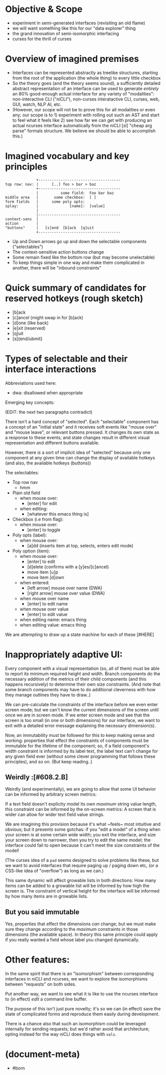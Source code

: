 # Objective & Scope

- experiment in semi-generated interfaces (revisiting an old flame)
- we will want something like this for our "data explorer" thing
- the grand innovation of semi-isomorphic interfacing
- curses for the thrill of curses



# Overview of imagined premises

- Interfaces can be represented abstractly as treelike structures, starting
  from the root of the application (the whole thing) to every little checkbox
- So the theory goes (and the theory seems sound), a sufficiently detailed
  abstract representation of an interface can be used to generate *entirely*
  an 80% good-enough actual interface for any variety of "modalities":
  non-interactive CLI ("niCLI"), non-curses interatactive CLI, curses, web,
  GUI, watch, NLP AI, etc.
- (However, our scope will not be to prove this for all modalities or even
  any; our scope is to 1) experiment with rolling out such an AST and start
  to feel what it feels like 2) see how far we can get with producing an actual
  ncurses interface automatically from the niCLI [sl] "cheap arg parse"
  formals structure. We believe we should be able to accomplish this.)



# Imagined vocabulary and key principles

                  +-------------------------------------
    top row: nav: |      [..] foo > bar > baz
                  +-------------------------------------
                  |          some field:  Foo bar baz
    middle area   |       some checkbox:  [ ]
    form fields   |      some poly opts:
    splay:        |              [name]:  [value]
                  |
                  |-------------------------------------
    context-sens  |
    action        |
    "buttons"     |   [s]end  [b]ack  [q]uit
                  +-------------------------------------


- Up and Down arrows go up and down the selectable components ("selectables")
- The context-sensitive action buttons change
- Some remain fixed like the bottom row (but may become unelectable)
- To keep things simple in one way and make them complicated in another,
  there will be "inbound constraints"



# Quick summary of candidates for reserved hotkeys (rough sketch)

- [b]ack
- [c]ancel (might swap in for [b]ack)
- [d]one (like back)
- [e]xit (reserved)
- [q]uit
- [s]{end/ubmit}



# Types of selectable and their interface interactions

Abbreviations used here:

- dwa: disallowed when appropriate


Emerging key concepts:

(EDIT: the next two paragraphs contradict)

There isn't a hard concept of "selected". Each "selectable" component has a
concept of an "initial state" and it receives soft events like "mouse over"
and "mouse leave", or relevant buttons pressed. It changes its own state
as a response to these events; and state changes result in different visual
representation and different buttons available.

However, there *is* a sort of implicit idea of "selected" because only
one component at any given time can change the display of available
hotkeys (and also, the available hotkeys (buttons))


The selectables:

- Top row nav
  - hmm
- Plain old field
  - when mouse over:
    - [enter] for edit
  - when editing:
    - [whatever this emacs thing is]
- Checkbox (i.e from flag):
  - when mouse over:
    - [enter] to toggle
- Poly opts (label):
  - when mouse over:
    - [a]dd (inserts item at top, selects, enters edit mode)
- Poly option (item):
  - when mouse over:
    - [enter] to edit
    - [d]elete (confirms with a [y]es/[c]ancel)
    - move item [u]p
    - move item [d]own
  - when entered:
    - [left arrow] mouse over name (DWA)
    - [right arrow] mouse over value (DWA)
  - when mouse over name
    - [enter] to edit name
  - when mouse over value
    - [enter] to edit value
  - when editing name: emacs thing
  - when editing value: emacs thing


We are attempting to draw up a state machine for each of these [#HERE]



# Inappropriately adaptive UI:

Every component with a visual representation (so, all of them) must be able
to report its minimum required height and width. Branch components do the
necessary addition of the metrics of their child components (and this
happens recursively) to determine their own size constraints. (And note that
some branch components may have to do additional cleverness with how they
manage outlines they have to draw..)

We can pre-calculate the constraints of the interface before we even enter
screen mode; but we can't know the current dimensions of the screen until
once we are in screen mode. If we enter screen mode and see that the screen
is too small (in one or both dimensions) for our interface, we want to exit
with a detailed error message explaining the necessary dimension(s).

Now, an immutability must be followed for this to keep making sense and
working: properties that effect the constraints of components must be
immutable for the lifetime of the component; so, if a field component's
width constraint is informed by its label text, the label text can't change
for any given field ever (without some clever programming that follows
these principles), and so on. (But keep reading..)



## Weirdly :[#608.2.B]

Weirdly (and experimentally), we are going to allow that some UI behavior can
be informed by arbitrary screen metrics:

If a text field doesn't explicity model its own *maximum* string value length,
this constraint can be informed by the on-screen metrics: A screen that is
wider can allow for wider text field value strings.

We are imagining this provision because it's what ~feels~ most intuitive and
obvious; but it presents some gotchas: if you "edit a model" of a thing when
your screen is at some certain wide width; you exit the interface, and size
your screen down to narrower, then you try to edit the same model; the
interface could fail to open because it can't meet the size constraints of
the model!

(The curses idea of a `pad` seems designed to solve problems like these,
but we want to avoid interfaces that require paging up / paging down etc,
(or a CSS-like idea of "overflow") as long as we can.)

This same dynamic will affect growable lists in both directions: How many
items can be added to a growable list will be informed by how high the
screen is. The constraint of vertical height for the interface will be
informed by how many items are in growable lists.



## But you said immutable

Yes, properties that effect the dimensions *can* change; but we must make
sure they change according to the *maximum* constraints in those dimensions
(the available space). In theory this same principle could apply if you really
wanted a field whose label you changed dynamically.



# Other features:

In the same spirit that there is an "isomorphism" between corresponding
interfaces in niCLI and ncurses, we want to explore the isomorphisms between
"requests" on both sides.

Put another way, we want to see what it is like to use the ncurses interface
to (in effect) *edit* a command line buffer.

The purpose of this isn't just pure novelty; it's so we can (in effect) save
the state of complicated forms and reproduce them easily during development.

There is a chance also that such an isomorphism could be leveraged internally
for sending requests; but we'd rather avoid that architecture; opting instead
for the way niCLI does things with `vals`.



# (document-meta)

  - #born
